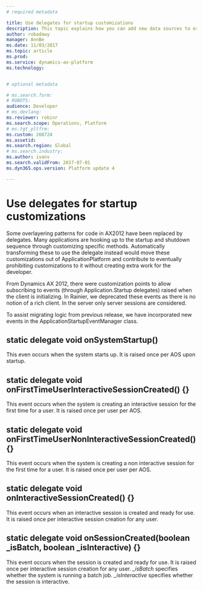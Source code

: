 ```yaml
---
# required metadata

title: Use delegates for startup customizations
description: This topic explains how you can add new data sources to existing forms by using extensions.
author: robadawy
manager: AnnBe
ms.date: 11/03/2017
ms.topic: article
ms.prod: 
ms.service: dynamics-ax-platform
ms.technology: 


# optional metadata

# ms.search.form: 
# ROBOTS: 
audience: Developer
# ms.devlang: 
ms.reviewer: robinr
ms.search.scope: Operations, Platform
# ms.tgt_pltfrm: 
ms.custom: 268724
ms.assetid: 
ms.search.region: Global
# ms.search.industry: 
ms.author: ivanv
ms.search.validFrom: 2017-07-01
ms.dyn365.ops.version: Platform update 4

---
```


# Use delegates for startup customizations

Some overlayering patterns for code in AX2012 have been replaced by delegates. Many applications are hooking up to the startup and shutdown sequence through customizing specific methods. Automatically transforming these to use the delegate instead would move these customizations out of ApplicationPlatform and contribute to eventually prohibiting customizations to it without creating extra work for the developer.

From Dynamics AX 2012, there were customization points to allow subscribing to events (through Application.Startup delegates) raised when the client is initializing.
In Rainier, we deprecated these events as there is no notion of a rich client. In the server only server sessions are considered.

To assist migrating logic from previous release, we have incorporated new events in the  ApplicationStartupEventManager class.

## static delegate void onSystemStartup()
This even occurs when the system starts up. It is raised once per AOS upon startup.

## static delegate void onFirstTimeUserInteractiveSessionCreated() {}
This event occurs when the system is creating an interactive session for the first time for a user. It is raised once per user per AOS.

## static delegate void onFirstTimeUserNonInteractiveSessionCreated() {}
This event occurs when the system is creating a non interactive session for the first time for a user. It is raised once per user per AOS.

## static delegate void onInteractiveSessionCreated() {}
This event occurs when an interactive session is created and ready for use. It is raised once per interactive session creation for any user.

## static delegate void onSessionCreated(boolean _isBatch, boolean _isInteractive) {}
This event occurs when the session is created and ready for use. It is raised once per interactive session creation for any user.
*_isBatch* specifies whether the system is running a batch job.
*_isInteractive* specifies whether the session is interactive.

